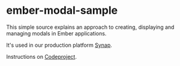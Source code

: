 # ember-modal-sample

This simple source explains an approach to creating, displaying and managing modals in Ember applications.

It's used in our production platform [Synap](https://synap.ac).

Instructions on [Codeproject](https://www.codeproject.com/Tips/1213638/Programmatically-Creating-Modals-in-Ember-js).